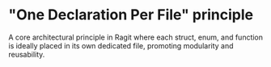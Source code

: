 # "One Declaration Per File" principle

A core architectural principle in Ragit where each struct, enum, and function is ideally placed in its own dedicated file, promoting modularity and reusability.